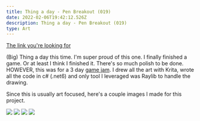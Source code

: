 ```yaml
---
title: Thing a day - Pen Breakout (019)
date: 2022-02-06T19:42:12.526Z
description: Thing a day - Pen Breakout (019)
type: Art
---
```

[The link you're looking for](https://nhawdge.itch.io/pen-breakout)

(Big) Thing a day this time. I'm super proud of this one. I finally finished a game. Or at least I think I finished it. There's so much polish to be done. HOWEVER, this was for a 3 day [game jam](https://itch.io/jam/mini-jame-gam-7). I drew all the art with Krita, wrote all the code in c# (.net6) and only tool I leveraged was Raylib to handle the drawing. 

Since this is usually art focused, here's a couple images I made for this project. 

![](/img/barnyard.png)
![](/img/horse.png)
![](/img/pig.png)
![](/img/rancher.png)

